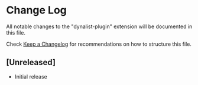# Change Log

All notable changes to the "dynalist-plugin" extension will be documented in this file.

Check [Keep a Changelog](http://keepachangelog.com/) for recommendations on how to structure this file.

## [Unreleased]

- Initial release